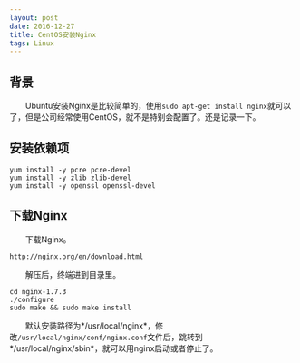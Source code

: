 ```yaml
---
layout: post
date: 2016-12-27
title: CentOS安装Nginx
tags: Linux
---
```


## 背景
　　Ubuntu安装Nginx是比较简单的，使用`sudo apt-get install nginx`就可以了，但是公司经常使用CentOS，就不是特别会配置了。还是记录一下。


## 安装依赖项

```
yum install -y pcre pcre-devel  
yum install -y zlib zlib-devel  
yum install -y openssl openssl-devel  
```

## 下载Nginx
　　下载Nginx。

```
http://nginx.org/en/download.html
```
　　解压后，终端进到目录里。

```
cd nginx-1.7.3
./configure
sudo make && sudo make install
```
　　默认安装路径为*/usr/local/nginx*，修改`/usr/local/nginx/conf/nginx.conf`文件后，跳转到*/usr/local/nginx/sbin*，就可以用nginx启动或者停止了。
　　



